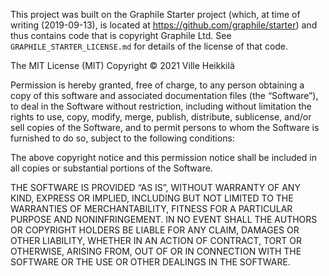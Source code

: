 This project was built on the Graphile Starter project (which, at time of
writing (2019-09-13), is located at https://github.com/graphile/starter) and
thus contains code that is copyright Graphile Ltd. See
`GRAPHILE_STARTER_LICENSE.md` for details of the license of that code.

The MIT License (MIT) Copyright © 2021 Ville Heikkilä

Permission is hereby granted, free of charge, to any person obtaining a copy of
this software and associated documentation files (the “Software”), to deal in
the Software without restriction, including without limitation the rights to
use, copy, modify, merge, publish, distribute, sublicense, and/or sell copies of
the Software, and to permit persons to whom the Software is furnished to do so,
subject to the following conditions:

The above copyright notice and this permission notice shall be included in all
copies or substantial portions of the Software.

THE SOFTWARE IS PROVIDED “AS IS”, WITHOUT WARRANTY OF ANY KIND, EXPRESS OR
IMPLIED, INCLUDING BUT NOT LIMITED TO THE WARRANTIES OF MERCHANTABILITY, FITNESS
FOR A PARTICULAR PURPOSE AND NONINFRINGEMENT. IN NO EVENT SHALL THE AUTHORS OR
COPYRIGHT HOLDERS BE LIABLE FOR ANY CLAIM, DAMAGES OR OTHER LIABILITY, WHETHER
IN AN ACTION OF CONTRACT, TORT OR OTHERWISE, ARISING FROM, OUT OF OR IN
CONNECTION WITH THE SOFTWARE OR THE USE OR OTHER DEALINGS IN THE SOFTWARE.

